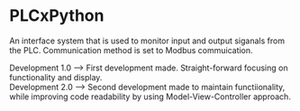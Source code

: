 # PLCxPython

An interface system that is used to monitor input and output siganals from the PLC. Communication method is set to Modbus commuication.  
  
Development 1.0 --> First development made. Straight-forward focusing on functionality and display.  
Development 2.0 --> Second development made to maintain functiionality, while improving code readability by using Model-View-Controller approach.
